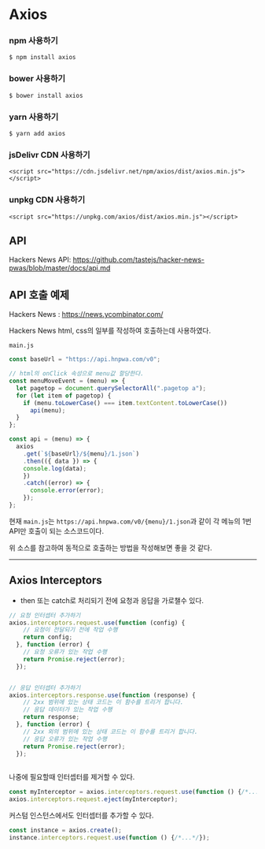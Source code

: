 <h1> Axios </h1>

<h3>npm 사용하기</h3>

`$ npm install axios`

<h3>bower 사용하기</h3>

`$ bower install axios`

<h3>yarn 사용하기</h3>

`$ yarn add axios`

<h3>jsDelivr CDN 사용하기</h3>

`<script src="https://cdn.jsdelivr.net/npm/axios/dist/axios.min.js"></script>`

<h3>unpkg CDN 사용하기</h3>

`<script src="https://unpkg.com/axios/dist/axios.min.js"></script>`

## API
Hackers News API: 
https://github.com/tastejs/hacker-news-pwas/blob/master/docs/api.md

## API 호출 예제
Hackers News :
https://news.ycombinator.com/

Hackers News html, css의 일부를 작성하여 호출하는데 사용하였다.

`main.js`
```javascript
const baseUrl = "https://api.hnpwa.com/v0";

// html의 onClick 속성으로 menu값 할당한다.
const menuMoveEvent = (menu) => {
  let pagetop = document.querySelectorAll(".pagetop a");
  for (let item of pagetop) {
    if (menu.toLowerCase() === item.textContent.toLowerCase()) 
      api(menu);
  }
};

const api = (menu) => {
  axios
    .get(`${baseUrl}/${menu}/1.json`)
    .then(({ data }) => {
    console.log(data);
    })
    .catch((error) => {
      console.error(error);
    });
};
```

현재 `main.js`는 `https://api.hnpwa.com/v0/{menu}/1.json`과 같이 각 메뉴의 1번 API만 호출이 되는 소스코드이다.

위 소스를 참고하여 동적으로 호출하는 방법을 작성해보면 좋을 것 같다.

---

<h2> Axios Interceptors </h2>

- then 또는 catch로 처리되기 전에 요청과 응답을 가로챌수 있다.

```javascript
// 요청 인터셉터 추가하기
axios.interceptors.request.use(function (config) {
    // 요청이 전달되기 전에 작업 수행
    return config;
  }, function (error) {
    // 요청 오류가 있는 작업 수행
    return Promise.reject(error);
  });


// 응답 인터셉터 추가하기
axios.interceptors.response.use(function (response) {
    // 2xx 범위에 있는 상태 코드는 이 함수를 트리거 합니다.
    // 응답 데이터가 있는 작업 수행
    return response;
  }, function (error) {
    // 2xx 외의 범위에 있는 상태 코드는 이 함수를 트리거 합니다.
    // 응답 오류가 있는 작업 수행
    return Promise.reject(error);
  });
  
  ```
  
나중에 필요할때 인터셉터를 제거할 수 있다.

``` javascript
const myInterceptor = axios.interceptors.request.use(function () {/*...*/});
axios.interceptors.request.eject(myInterceptor);
```

커스텀 인스턴스에서도 인터셉터를 추가할 수 있다.

``` javascript
const instance = axios.create();
instance.interceptors.request.use(function () {/*...*/});
```
